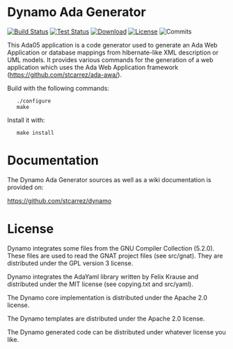 # Dynamo Ada Generator

[![Build Status](https://img.shields.io/jenkins/s/http/jenkins.vacs.fr/Dynamo.svg)](http://jenkins.vacs.fr/job/Dynamo/)
[![Test Status](https://img.shields.io/jenkins/t/http/jenkins.vacs.fr/Dynamo.svg)](http://jenkins.vacs.fr/job/Dynamo/)
[![Download](https://img.shields.io/badge/download-0.9.0-brightgreen.svg)](http://download.vacs.fr/dynamo/dynamo-0.9.0.tar.gz)
[![License](http://img.shields.io/badge/license-APACHE2-blue.svg)](LICENSE)
![Commits](https://img.shields.io/github/commits-since/stcarrez/dynamo/0.9.0.svg)

This Ada05 application is a code generator used to generate
an Ada Web Application or database mappings from hibernate-like
XML description or UML models.  It provides various commands for the
generation of a web application which uses the Ada Web Application framework
(https://github.com/stcarrez/ada-awa/).

Build with the following commands:
```
   ./configure
   make
```
Install it with:
```
   make install
```
# Documentation

The Dynamo Ada Generator sources as well as a wiki documentation
is provided on:

   https://github.com/stcarrez/dynamo


# License

Dynamo integrates some files from the GNU Compiler Collection (5.2.0).
These files are used to read the GNAT project files (see src/gnat).
They are distributed under the GPL version 3 license.

Dynamo integrates the AdaYaml library written by Felix Krause and
distributed under the MIT license (see copying.txt and src/yaml).

The Dynamo core implementation is distributed under the Apache 2.0 license.

The Dynamo templates are distributed under the Apache 2.0 license.

The Dynamo generated code can be distributed under whatever license you like.
